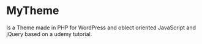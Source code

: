 # MyTheme

Is a Theme made in PHP for WordPress and oblect oriented JavaScript and jQuery based on a udemy tutorial.



